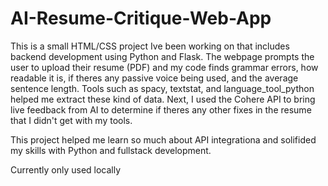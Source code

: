 # AI-Resume-Critique-Web-App

This is a small HTML/CSS project Ive been working on that includes backend development using Python and Flask. The webpage prompts the user to upload their resume (PDF) and my code finds grammar errors, how readable it is, if theres any passive voice being used, and the average sentence length. Tools such as spacy, textstat, and language_tool_python helped me extract these kind of data. Next, I used the Cohere API to bring live feedback from AI to determine if theres any other fixes in the resume that I didn't get with my tools. 

This project helped me learn so much about API integrationa and solifided my skills with Python and fullstack development.

Currently only used locally
